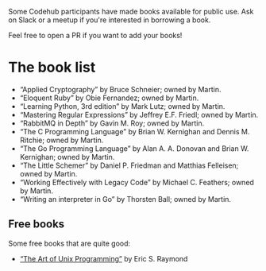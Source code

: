 Some Codehub participants have made books available for public use. Ask on Slack
or a meetup if you're interested in borrowing a book.

Feel free to open a PR if you want to add your books!

The book list
=============

- “Applied Cryptography” by Bruce Schneier; owned by Martin.
- “Eloquent Ruby” by Obie Fernandez; owned by Martin.
- “Learning Python, 3rd edition” by Mark Lutz; owned by Martin.
- “Mastering Regular Expressions” by Jeffrey E.F. Friedl; owned by Martin.
- “RabbitMQ in Depth” by Gavin M. Roy; owned by Martin.
- “The C Programming Language” by Brian W. Kernighan and Dennis M. Ritchie; owned by Martin.
- “The Go Programming Language” by Alan A. A. Donovan and Brian W. Kernighan; owned by Martin.
- “The Little Schemer” by Daniel P. Friedman and Matthias Felleisen; owned by Martin.
- “Working Effectively with Legacy Code” by Michael C. Feathers; owned by Martin.
- “Writing an interpreter in Go” by Thorsten Ball; owned by Martin.

Free books
----------

Some free books that are quite good:

- [“The Art of Unix Programming”](http://catb.org/~esr/writings/taoup/html/) by
  Eric S. Raymond

